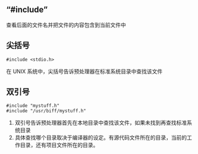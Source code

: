 ## “#include”
查看后面的文件名并把文件的内容包含到当前文件中
## 尖括号
```
#include <stdio.h>
```
在 UNIX 系统中，尖括号告诉预处理器在标准系统目录中查找该文件
## 双引号
```
#include "mystuff.h"
#include "/usr/biff/mystuff.h"
```
1. 双引号告诉预处理器首先在本地目录中查找该文件，如果未找到再查找标准系统目录
2. 具体查找哪个目录取决于编译器的设定。有源代码文件所在的目录，当前的工作目录，还有项目文件所在的目录。